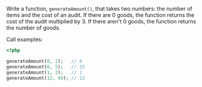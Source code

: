 
Write a function, `generateAmount()`, that takes two numbers: the number of items and the cost of an audit. If there are 0 goods, the function returns the cost of the audit multiplied by 3. If there aren't 0 goods, the function returns the number of goods.

Call examples:

```php
<?php

generateAmount(0, 2);   // 6
generateAmount(0, 5);   // 15
generateAmount(1, 2);   // 1
generateAmount(12, 49); // 12
```
